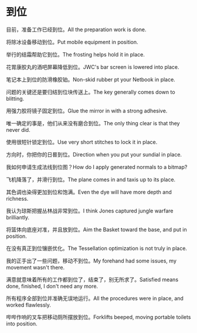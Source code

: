 # 到位

<p><span class="chinese">目前，准备工作已经到位。</span><span class="english">All the preparation work is done.</span></p>

<p><span class="chinese">将除冰设备移动到位。</span><span class="english">Put mobile equipment in position.</span></p>

<p><span class="chinese">举行的结霜帮助它到位。</span><span class="english">The frosting helps hold it in place.</span></p>

<p><span class="chinese">花胃康胶丸的酒吧屏幕降低到位。</span><span class="english">JWC's bar screen is lowered into place.</span></p>

<p><span class="chinese">笔记本上到位的防滑橡胶铂。</span><span class="english">Non-skid rubber pt your Netbook in place.</span></p>

<p><span class="chinese">问题的关键还是要归结到位块传送上。</span><span class="english">The key generally comes down to blitting.</span></p>

<p><span class="chinese">用强力胶将镜子固定到位。</span><span class="english">Glue the mirror in with a strong adhesive.</span></p>

<p><span class="chinese">唯一确定的事是，他们从来没有磨合到位。</span><span class="english">The only thing clear is that they never did.</span></p>

<p><span class="chinese">使用很短针锁定到位。</span><span class="english">Use very short stitches to lock it in place.</span></p>

<p><span class="chinese">方向时，你把你的日晷到位。</span><span class="english">Direction when you put your sundial in place.</span></p>

<p><span class="chinese">我如何申请生成法线到位图？</span><span class="english">How do I apply generated normals to a bitmap?</span></p>

<p><span class="chinese">飞机降落了，并滑行到位。</span><span class="english">The plane comes in and taxis up to its place.</span></p>

<p><span class="chinese">其色调也染得更加到位和饱满。</span><span class="english">Even the dye will have more depth and richness.</span></p>

<p><span class="chinese">我认为琼斯把握丛林战非常到位。</span><span class="english">I think Jones captured jungle warfare brilliantly.</span></p>

<p><span class="chinese">将篮体向底座对准，并且放到位。</span><span class="english">Aim the Basket toward the base, and put in position.</span></p>

<p><span class="chinese">在没有真正到位镶嵌优化。</span><span class="english">The Tessellation optimization is not truly in place.</span></p>

<p><span class="chinese">我的正手出了一些问题，移动不到位。</span><span class="english">My forehand had some issues, my movement wasn't there.</span></p>

<p><span class="chinese">满意就意味着所有的工作都到位了，结束了，别无所求了。</span><span class="english">Satisfied means done, finished, I don't need any more.</span></p>

<p><span class="chinese">所有程序全部到位并准确无误地运行。</span><span class="english">All the procedures were in place, and worked flawlessly.</span></p>

<p><span class="chinese">哔哔作响的叉车把移动厕所摆放到位。</span><span class="english">Forklifts beeped, moving portable toilets into position.</span></p>

